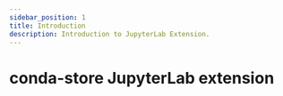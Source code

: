 ```yaml
---
sidebar_position: 1
title: Introduction
description: Introduction to JupyterLab Extension.
---
```


# conda-store JupyterLab extension
